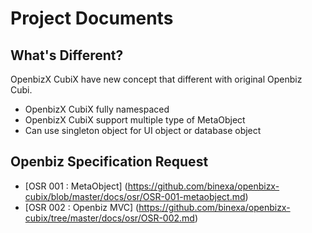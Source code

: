 Project Documents
==================

What's Different? 
-----------------
OpenbizX CubiX have new concept that different with original Openbiz Cubi.
- OpenbizX CubiX fully namespaced
- OpenbizX CubiX support multiple type of MetaObject
- Can use singleton object for UI object or database object

Openbiz Specification Request
-----------------------------
* [OSR 001 : MetaObject] (https://github.com/binexa/openbizx-cubix/blob/master/docs/osr/OSR-001-metaobject.md)
* [OSR 002 : Openbiz MVC] (https://github.com/binexa/openbizx-cubix/tree/master/docs/osr/OSR-002.md)
